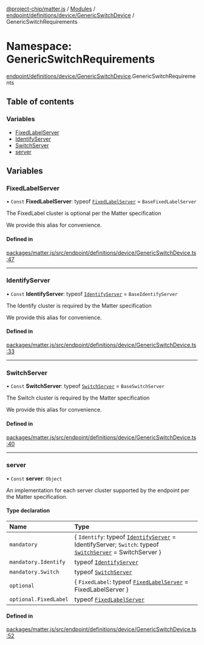 [@project-chip/matter.js](../README.md) / [Modules](../modules.md) / [endpoint/definitions/device/GenericSwitchDevice](endpoint_definitions_device_GenericSwitchDevice.md) / GenericSwitchRequirements

# Namespace: GenericSwitchRequirements

[endpoint/definitions/device/GenericSwitchDevice](endpoint_definitions_device_GenericSwitchDevice.md).GenericSwitchRequirements

## Table of contents

### Variables

- [FixedLabelServer](endpoint_definitions_device_GenericSwitchDevice.GenericSwitchRequirements.md#fixedlabelserver)
- [IdentifyServer](endpoint_definitions_device_GenericSwitchDevice.GenericSwitchRequirements.md#identifyserver)
- [SwitchServer](endpoint_definitions_device_GenericSwitchDevice.GenericSwitchRequirements.md#switchserver)
- [server](endpoint_definitions_device_GenericSwitchDevice.GenericSwitchRequirements.md#server)

## Variables

### FixedLabelServer

• `Const` **FixedLabelServer**: typeof [`FixedLabelServer`](../classes/behavior_definitions_fixed_label_export.FixedLabelServer.md) = `BaseFixedLabelServer`

The FixedLabel cluster is optional per the Matter specification

We provide this alias for convenience.

#### Defined in

[packages/matter.js/src/endpoint/definitions/device/GenericSwitchDevice.ts:47](https://github.com/project-chip/matter.js/blob/3adaded6/packages/matter.js/src/endpoint/definitions/device/GenericSwitchDevice.ts#L47)

___

### IdentifyServer

• `Const` **IdentifyServer**: typeof [`IdentifyServer`](behavior_definitions_identify_export.IdentifyServer.md) = `BaseIdentifyServer`

The Identify cluster is required by the Matter specification

We provide this alias for convenience.

#### Defined in

[packages/matter.js/src/endpoint/definitions/device/GenericSwitchDevice.ts:33](https://github.com/project-chip/matter.js/blob/3adaded6/packages/matter.js/src/endpoint/definitions/device/GenericSwitchDevice.ts#L33)

___

### SwitchServer

• `Const` **SwitchServer**: typeof [`SwitchServer`](../classes/behavior_definitions_switch_export.SwitchServer.md) = `BaseSwitchServer`

The Switch cluster is required by the Matter specification

We provide this alias for convenience.

#### Defined in

[packages/matter.js/src/endpoint/definitions/device/GenericSwitchDevice.ts:40](https://github.com/project-chip/matter.js/blob/3adaded6/packages/matter.js/src/endpoint/definitions/device/GenericSwitchDevice.ts#L40)

___

### server

• `Const` **server**: `Object`

An implementation for each server cluster supported by the endpoint per the Matter specification.

#### Type declaration

| Name | Type |
| :------ | :------ |
| `mandatory` | \{ `Identify`: typeof [`IdentifyServer`](behavior_definitions_identify_export.IdentifyServer.md) = IdentifyServer; `Switch`: typeof [`SwitchServer`](../classes/behavior_definitions_switch_export.SwitchServer.md) = SwitchServer } |
| `mandatory.Identify` | typeof [`IdentifyServer`](behavior_definitions_identify_export.IdentifyServer.md) |
| `mandatory.Switch` | typeof [`SwitchServer`](../classes/behavior_definitions_switch_export.SwitchServer.md) |
| `optional` | \{ `FixedLabel`: typeof [`FixedLabelServer`](../classes/behavior_definitions_fixed_label_export.FixedLabelServer.md) = FixedLabelServer } |
| `optional.FixedLabel` | typeof [`FixedLabelServer`](../classes/behavior_definitions_fixed_label_export.FixedLabelServer.md) |

#### Defined in

[packages/matter.js/src/endpoint/definitions/device/GenericSwitchDevice.ts:52](https://github.com/project-chip/matter.js/blob/3adaded6/packages/matter.js/src/endpoint/definitions/device/GenericSwitchDevice.ts#L52)
